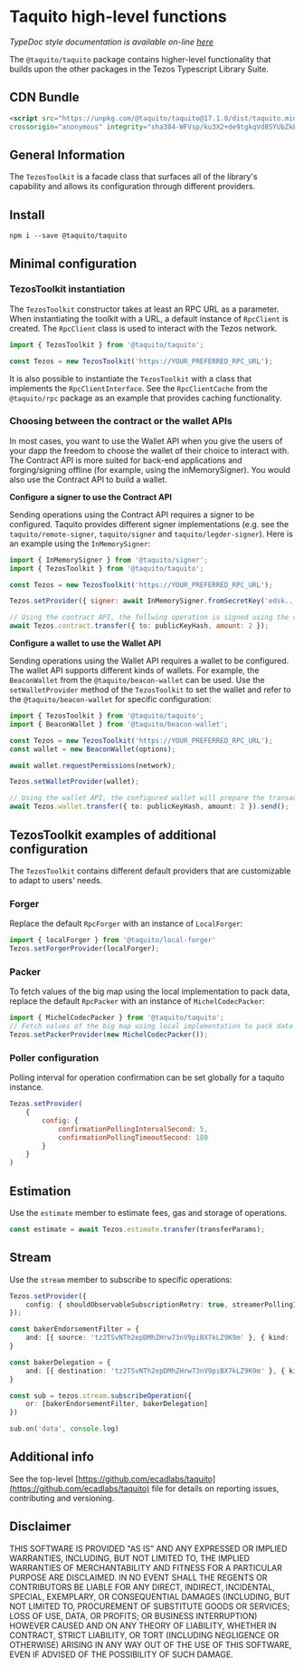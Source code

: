 # Taquito high-level functions 

*TypeDoc style documentation is available on-line [here](https://tezostaquito.io/typedoc/modules/_taquito_taquito.html)*

The `@taquito/taquito` package contains higher-level functionality that builds upon the other packages in the Tezos Typescript Library Suite.

## CDN Bundle

```html
<script src="https://unpkg.com/@taquito/taquito@17.1.0/dist/taquito.min.js"
crossorigin="anonymous" integrity="sha384-WFVsp/ku3X2+de9tgkqVd8SYUbZkBdgn4bToJmyaepSDJ6JF610FFRtQ+XgkMV7l"></script>
```

## General Information

The `TezosToolkit` is a facade class that surfaces all of the library's capability and allows its configuration through different providers. 

## Install 

```
npm i --save @taquito/taquito
```


## Minimal configuration
### TezosToolkit instantiation

The `TezosToolkit` constructor takes at least an RPC URL as a parameter. When instantiating the toolkit with a URL, a default instance of `RpcClient` is created. The `RpcClient` class is used to interact with the Tezos network. 

```ts
import { TezosToolkit } from '@taquito/taquito';

const Tezos = new TezosToolkit('https://YOUR_PREFERRED_RPC_URL');
```

It is also possible to instantiate the `TezosToolkit` with a class that implements the `RpcClientInterface`. See the `RpcClientCache` from the `@taquito/rpc` package as an example that provides caching functionality.

### Choosing between the contract or the wallet APIs

In most cases, you want to use the Wallet API when you give the users of your dapp the freedom to choose the wallet of their choice to interact with. The Contract API is more suited for back-end applications and forging/signing offline (for example, using the inMemorySigner). You would also use the Contract API to build a wallet.

**Configure a signer to use the Contract API**

Sending operations using the Contract API requires a signer to be configured. Taquito provides different signer implementations (e.g. see the `taquito/remote-signer`, `taquito/signer` and `taquito/legder-signer`). Here is an example using the `InMemorySigner`:

```js
import { InMemorySigner } from '@taquito/signer';
import { TezosToolkit } from '@taquito/taquito';

const Tezos = new TezosToolkit('https://YOUR_PREFERRED_RPC_URL');

Tezos.setProvider({ signer: await InMemorySigner.fromSecretKey('edsk...') });

// Using the contract API, the follwing operation is signed using the configured signer:
await Tezos.contract.transfer({ to: publicKeyHash, amount: 2 });
```

**Configure a wallet to use the Wallet API**

Sending operations using the Wallet API requires a wallet to be configured. The wallet API supports different kinds of wallets. For example, the `BeaconWallet` from the `@taquito/beacon-wallet` can be used. Use the `setWalletProvider` method of the `TezosToolkit` to set the wallet and refer to the `@taquito/beacon-wallet` for specific configuration:

```ts
import { TezosToolkit } from '@taquito/taquito';
import { BeaconWallet } from '@taquito/beacon-wallet';

const Tezos = new TezosToolkit('https://YOUR_PREFERRED_RPC_URL');
const wallet = new BeaconWallet(options);

await wallet.requestPermissions(network);

Tezos.setWalletProvider(wallet);

// Using the wallet API, the configured wallet will prepare the transaction and broadcast it
await Tezos.wallet.transfer({ to: publicKeyHash, amount: 2 }).send();
```

## TezosToolkit examples of additional configuration

The `TezosToolkit` contains different default providers that are customizable to adapt to users' needs.

### Forger

Replace the default `RpcForger` with an instance of `LocalForger`:

```ts
import { localForger } from '@taquito/local-forger'
Tezos.setForgerProvider(localForger);
```

### Packer

To fetch values of the big map using the local implementation to pack data, replace the default `RpcPacker` with an instance of `MichelCodecPacker`:

```ts
import { MichelCodecPacker } from '@taquito/taquito';
// Fetch values of the big map using local implementation to pack data
Tezos.setPackerProvider(new MichelCodecPacker());
```

### Poller configuration

Polling interval for operation confirmation can be set globally for a taquito instance.

```js
Tezos.setProvider(
    {
        config: {
            confirmationPollingIntervalSecond: 5,
            confirmationPollingTimeoutSecond: 180
        }
    }
)
```

## Estimation

Use the `estimate` member to estimate fees, gas and storage of operations. 

```ts
const estimate = await Tezos.estimate.transfer(transferParams);
```

## Stream

Use the `stream` member to subscribe to specific operations:

```ts
Tezos.setProvider({ 
    config: { shouldObservableSubscriptionRetry: true, streamerPollingIntervalMilliseconds: 15000 } 
});

const bakerEndorsementFilter = {
    and: [{ source: 'tz2TSvNTh2epDMhZHrw73nV9piBX7kLZ9K9m' }, { kind: 'endorsement' }]
}

const bakerDelegation = {
    and: [{ destination: 'tz2TSvNTh2epDMhZHrw73nV9piBX7kLZ9K9m' }, { kind: 'delegation' }]
}

const sub = tezos.stream.subscribeOperation({
    or: [bakerEndorsementFilter, bakerDelegation]
})

sub.on('data', console.log)
```

## Additional info

See the top-level [https://github.com/ecadlabs/taquito](https://github.com/ecadlabs/taquito) file for details on reporting issues, contributing and versioning.

## Disclaimer

THIS SOFTWARE IS PROVIDED "AS IS" AND ANY EXPRESSED OR IMPLIED WARRANTIES, INCLUDING, BUT NOT LIMITED TO, THE IMPLIED WARRANTIES OF MERCHANTABILITY AND FITNESS FOR A PARTICULAR PURPOSE ARE DISCLAIMED. IN NO EVENT SHALL THE REGENTS OR CONTRIBUTORS BE LIABLE FOR ANY DIRECT, INDIRECT, INCIDENTAL, SPECIAL, EXEMPLARY, OR CONSEQUENTIAL DAMAGES (INCLUDING, BUT NOT LIMITED TO, PROCUREMENT OF SUBSTITUTE GOODS OR SERVICES; LOSS OF USE, DATA, OR PROFITS; OR BUSINESS INTERRUPTION) HOWEVER CAUSED AND ON ANY THEORY OF LIABILITY, WHETHER IN CONTRACT, STRICT LIABILITY, OR TORT (INCLUDING NEGLIGENCE OR OTHERWISE) ARISING IN ANY WAY OUT OF THE USE OF THIS SOFTWARE, EVEN IF ADVISED OF THE POSSIBILITY OF SUCH DAMAGE.
